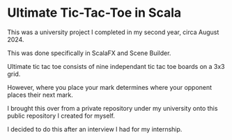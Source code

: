 # Ultimate Tic-Tac-Toe in Scala

This was a university project I completed in my second year, circa August 2024. 

This was done specifically in ScalaFX and Scene Builder.

Ultimate tic tac toe consists of nine independant tic tac toe boards on a 3x3 grid. 

However, where you place your mark determines where your opponent places their next mark. 

I brought this over from a private repository under my university onto this public repository I created for myself. 

I decided to do this after an interview I had for my internship. 
